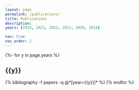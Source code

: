 ```yaml
---
layout: page
permalink: /publications/
title: Publications
description:
years: [2024, 2023, 2022, 2021, 2020, 2019]

nav: true
nav_order: 2
---
```


<!-- _pages/publications.md -->
<div class="publications">
{%- for y in page.years %}
  <h2 class="year">{{y}}</h2>
  {% bibliography -f papers -q @*[year={{y}}]* %}
{% endfor %}
</div>
